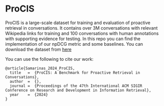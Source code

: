 # ProCIS

ProCIS is a large-scale dataset for training and evaluation of proactive retrieval in conversations. It contains over 3M conversations with relevant Wikipedia links for training and 100 conversations with human annotations with supporting evidence for testing. In this repo you can find the implementation of our npDCG metric and some baselines. You can download the dataset from [here](https://archive.org/details/procis)

You can use the following to cite our work:

```
@article{Samarinas_2024_ProCIS,
  title   =  {ProCIS: A Benchmark for Proactive Retrieval in Conversations},
  author  =  {},
  journal =  {Proceedings of the 47th International ACM SIGIR Conference on Research and Development in Information Retrieval},
  year    =  {2024}
}
```

